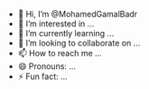 - 👋 Hi, I’m @MohamedGamalBadr
- 👀 I’m interested in ...
- 🌱 I’m currently learning ...
- 💞️ I’m looking to collaborate on ...
- 📫 How to reach me ...
- 😄 Pronouns: ...
- ⚡ Fun fact: ...

<!---
MohamedGamalBadr/MohamedGamalBadr is a ✨ special ✨ repository because its `README.md` (this file) appears on your GitHub profile.
You can click the Preview link to take a look at your changes.
